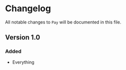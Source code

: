 # Changelog

All notable changes to `Pay` will be documented in this file.

## Version 1.0

### Added
- Everything
